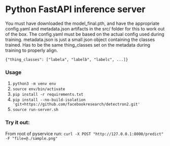 # Python FastAPI inference server

You must have downloaded the model_final.pth, and have the appropriate config.yaml and metadata.json artifacts in the src/ folder for this to work out of the box.
The config.yaml must be based on the actual config used during training.  metadata.json is just a small json object containing the classes trained. Has to be the same thing_classes set on the metadata during training to properly align.

```
{"thing_classes": ["labela", "labelb", "labelc", ...]}
```

### Usage
1. `python3 -m venv env`
2. `source env/bin/activate`
3. `pip install -r requirements.txt`
4. `pip install --no-build-isolation 'git+https://github.com/facebookresearch/detectron2.git'`
5. `source run-server.sh`

### Try it out:

From root of pyservice run:
`curl -X POST "http://127.0.0.1:8000/predict" -F "file=@./sample.png"`